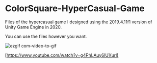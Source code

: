 # ColorSquare-HyperCasual-Game
Files of the hypercasual game I designed using the 2019.4.11f1 version of Unity Game Engine in 2020.

You can use the files however you want.

![ezgif com-video-to-gif](https://user-images.githubusercontent.com/76405419/226642229-6ca5f219-8613-4de2-b9bf-75ffd2f8f734.gif)

[https://www.youtube.com/watch?v=g4PhLAuy6IU](url)
